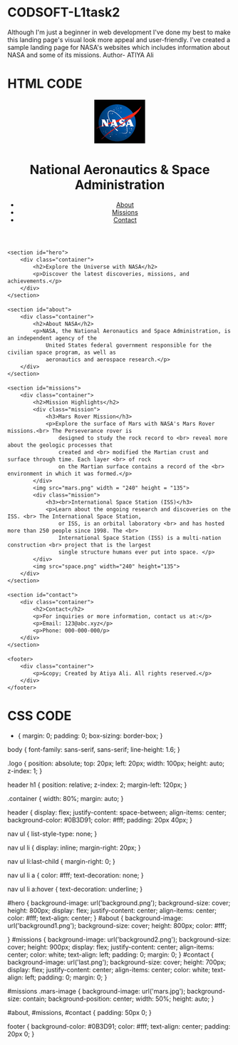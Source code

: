 # CODSOFT-L1task2
Although I'm just a beginner in web development I've done my best to make this landing page's visual look more appeal and user-friendly. I've created a sample landing page for NASA's websites which includes information about NASA and some of its missions. 
Author- ATIYA Ali
# HTML CODE
<!DOCTYPE html>
<html lang="en">
<head>
    <meta charset="UTF-8">
    <meta name="viewport" content="width=device-width, initial-scale=1.0">
    <title>NASA Landing Page</title>
    <link rel="stylesheet" href="styles.css">
</head>
<body>
    <header>
        <div class="container">
            <img src="logo.png" alt = "Nasa Logo" class="logo">
            <h1>National Aeronautics & Space Administration</h1>
            <nav class="nav-links">
                <ul>
                    <li><a href="#about">About</a></li>
                    <li><a href="#missions">Missions</a></li>
                    <li><a href="#contact">Contact</a></li>
                </ul>
            </nav>
        </div>
    </header>

    <section id="hero">
        <div class="container">
            <h2>Explore the Universe with NASA</h2>
            <p>Discover the latest discoveries, missions, and achievements.</p>
        </div>
    </section>

    <section id="about">
        <div class="container">
            <h2>About NASA</h2>
            <p>NASA, the National Aeronautics and Space Administration, is an independent agency of the 
                United States federal government responsible for the civilian space program, as well as 
                aeronautics and aerospace research.</p>
        </div>
    </section>

    <section id="missions">
        <div class="container">
            <h2>Mission Highlights</h2>
            <div class="mission">
                <h3>Mars Rover Mission</h3>
                <p>Explore the surface of Mars with NASA's Mars Rover missions.<br> The Perseverance rover is
                    designed to study the rock record to <br> reveal more about the geologic processes that 
                    created and <br> modified the Martian crust and surface through time. Each layer <br> of rock
                    on the Martian surface contains a record of the <br> environment in which it was formed.</p>
            </div>
            <img src="mars.png" width = "240" height = "135">
            <div class="mission">
                <h3><br>International Space Station (ISS)</h3>
                <p>Learn about the ongoing research and discoveries on the ISS. <br> The International Space Station, 
                    or ISS, is an orbital laboratory <br> and has hosted more than 250 people since 1998. The <br>
                    International Space Station (ISS) is a multi-nation construction <br> project that is the largest 
                    single structure humans ever put into space. </p>
            </div>
            <img src="space.png" width="240" height="135">
        </div>
    </section>

    <section id="contact">
        <div class="container">
            <h2>Contact</h2>
            <p>For inquiries or more information, contact us at:</p>
            <p>Email: 123@abc.xyz</p>
            <p>Phone: 000-000-000/p>
        </div>
    </section>

    <footer>
        <div class="container">
            <p>&copy; Created by Atiya Ali. All rights reserved.</p>
        </div>
    </footer>
</body>
</html>

# CSS CODE
* {
    margin: 0;
    padding: 0;
    box-sizing: border-box;
}

body {
    font-family: sans-serif, sans-serif;
    line-height: 1.6;
}

.logo {
    position: absolute;
    top: 20px;
    left: 20px;
    width: 100px; 
    height: auto; 
    z-index: 1; 
}

header h1 {
    position: relative;
    z-index: 2; 
    margin-left: 120px; 
}

.container {
    width: 80%;
    margin: auto;
}

header {
    display: flex;
    justify-content: space-between;
    align-items: center;
    background-color: #0B3D91;
    color: #fff;
    padding: 20px 40px; 
}

nav ul {
    list-style-type: none;
}

nav ul li {
    display: inline;
    margin-right: 20px;
}

nav ul li:last-child {
    margin-right: 0;
}

nav ul li a {
    color: #fff;
    text-decoration: none;
}

nav ul li a:hover {
    text-decoration: underline;
}

#hero {
    background-image: url('background.png');
    background-size: cover;
    height: 800px;
    display: flex;
    justify-content: center;
    align-items: center;
    color: #fff;
    text-align: center;
}
#about {
    background-image: url('background1.png');
    background-size: cover;
    height: 800px;
    color: #fff;
    
}
#missions {
    background-image: url('background2.png');
    background-size: cover;
    height: 900px;
    display: flex;
    justify-content: center;
    align-items: center;
    color: white;
    text-align: left;
    padding: 0;
    margin: 0;
}
#contact {
    background-image: url('last.png');
    background-size: cover;
    height: 700px;
    display: flex;
    justify-content: center;
    align-items: center;
    color: white;
    text-align: left;
    padding: 0;
    margin: 0;
}

#missions .mars-image {
    background-image: url('mars.jpg'); 
    background-size: contain; 
    background-position: center; 
    width: 50%; 
    height: auto; 
}

#about, #missions, #contact {
    padding: 50px 0;
}

footer {
    background-color: #0B3D91;
    color: #fff;
    text-align: center;
    padding: 20px 0;
}
